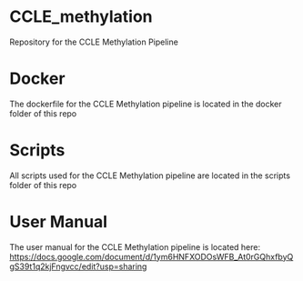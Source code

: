 # CCLE_methylation
Repository for the CCLE Methylation Pipeline

# Docker
The dockerfile for the CCLE Methylation pipeline is located in the docker folder of this repo

# Scripts
All scripts used for the CCLE Methylation pipeline are located in the scripts folder of this repo

# User Manual
The user manual for the CCLE Methylation pipeline is located here: https://docs.google.com/document/d/1ym6HNFXODOsWFB_At0rGQhxfbyQgS39t1q2kjFngvcc/edit?usp=sharing
